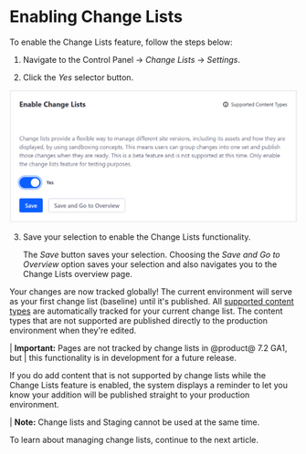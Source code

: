 # Enabling Change Lists

To enable the Change Lists feature, follow the steps below:

1.  Navigate to the Control Panel &rarr; *Change Lists* &rarr; *Settings*.

2.  Click the *Yes* selector button.

![Figure 1: You can enable Change Lists from the Control Panel.](../../../images/enabling-change-lists.png)

3.  Save your selection to enable the Change Lists functionality.

    The *Save* button saves your selection. Choosing the *Save and Go to
    Overview* option saves your selection and also navigates you to the Change
    Lists overview page.

Your changes are now tracked globally! The current environment will serve as
your first change list (baseline) until it's published. All
[supported content types](/docs/7-2/user/-/knowledge_base/user/change-lists) are
automatically tracked for your current change list. The content types that are
not supported are published directly to the production environment when they're
edited.

| **Important:** Pages are not tracked by change lists in @product@ 7.2 GA1, but
| this functionality is in development for a future release.

<!-- Although some content types are not tracked by change lists, their widget
display can be tracked on a page. For example, change lists do not support
wiki content, but it does track the wiki widget's configuration on a page.

Add when pages are tracked by change lists. -Cody -->

If you do add content that is not supported by change lists while the Change
Lists feature is enabled, the system displays a reminder to let you know your
addition will be published straight to your production environment.

| **Note:** Change lists and Staging cannot be used at the same time.

To learn about managing change lists, continue to the next article.
